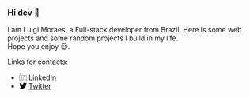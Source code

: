 ### Hi dev 👋

I am Luigi Moraes, a Full-stack developer from Brazil. Here is some web projects and some random projects I build in my life.</br>
Hope you enjoy :smiley:.

Links for contacts:</br>
* <img src="./media/linkedin.svg" width="15" alt="LinkedIn Icon" />  [LinkedIn](https://www.linkedin.com/santos-luigi-moraes) </br>
* <img src="./media/twitter.svg" width="15" alt="Twitter Icon" />  [Twitter](https://twitter.com/luigimoraes2)
<!--
**luigimoraes/luigimoraes** is a ✨ _special_ ✨ repository because its `README.md` (this file) appears on your GitHub profile.

Here are some ideas to get you started:

- 🔭 I’m currently working on ...
- 🌱 I’m currently learning ...
- 👯 I’m looking to collaborate on ...
- 🤔 I’m looking for help with ...
- 💬 Ask me about ...
- 📫 How to reach me: ...
- 😄 Pronouns: ...
- ⚡ Fun fact: ...
-->
